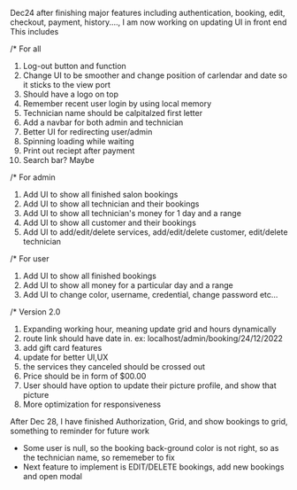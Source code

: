 Dec24 after finishing major features including authentication, booking, edit, checkout, payment, history....,
I am now working on updating UI in front end
This includes

/\* For all

1. Log-out button and function
2. Change UI to be smoother and change position of carlendar and date so it sticks to the view port
3. Should have a logo on top
4. Remember recent user login by using local memory
5. Technician name should be calpitalzed first letter
6. Add a navbar for both admin and technician
7. Better UI for redirecting user/admin
8. Spinning loading while waiting
9. Print out reciept after payment
10. Search bar? Maybe

/\* For admin

1. Add UI to show all finished salon bookings
2. Add UI to show all technician and their bookings
3. Add UI to show all technician's money for 1 day and a range
4. Add UI to show all customer and their bookings
5. Add UI to add/edit/delete services, add/edit/delete customer, edit/delete technician

/\* For user

1. Add UI to show all finished bookings
2. Add UI to show all money for a particular day and a range
3. Add UI to change color, username, credential, change password etc...

/\* Version 2.0

1. Expanding working hour, meaning update grid and hours dynamically
2. route link should have date in. ex: localhost/admin/booking/24/12/2022
3. add gift card features
4. update for better UI,UX
5. the services they canceled should be crossed out
6. Price should be in form of $00.00
7. User should have option to update their picture profile, and show that picture
8. More optimization for responsiveness

After Dec 28, I have finished Authorization, Grid, and show bookings to grid, something to reminder for future work

- Some user is null, so the booking back-ground color is not right, so as the technician name, so rememeber to fix
- Next feature to implement is EDIT/DELETE bookings, add new bookings and open modal

